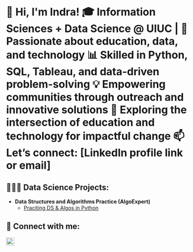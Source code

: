  <h1>👋 Hi, I'm Indra! 
 🎓 Information Sciences + Data Science @ UIUC | 🌟 Passionate about education, data, and technology
📊 Skilled in Python, SQL, Tableau, and data-driven problem-solving
💡 Empowering communities through outreach and innovative solutions
🚀 Exploring the intersection of education and technology for impactful change
📫 Let’s connect: [LinkedIn profile link or email]

<h2>👩🏻‍💻 Data Science Projects:</h2>

- <b>Data Structures and Algorithms Practice (AlgoExpert)</b>
  - [Praciting DS & Algos in Python](https://github.com/joshmadakor1/Algorithms-Practice)

<h2> 🤳 Connect with me:</h2>

[<img align="left" alt="JoshMadakor | LinkedIn" width="22px" src="https://cdn.jsdelivr.net/npm/simple-icons@v3/icons/linkedin.svg" />][linkedin]


[linkedin]: https://www.linkedin.com/in/indra-ayushjav-7318b5202/

<!--
**joshmadakor1/joshmadakor1** is a ✨ _special_ ✨ repository because its `README.md` (this file) appears on your GitHub profile.

Here are some ideas to get you started:

- 🔭 I’m currently working on ...
- 🌱 I’m currently learning ...
- 👯 I’m looking to collaborate on ...
- 🤔 I’m looking for help with ...
- 💬 Ask me about ...
- 📫 How to reach me: ...
- 😄 Pronouns: ...
- ⚡ Fun fact: ...
-->
